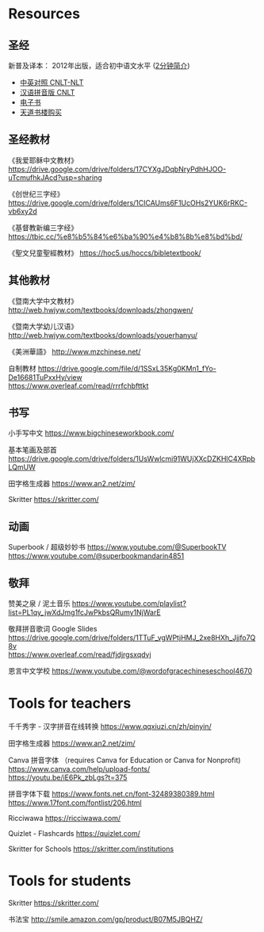 
# Resources

## 圣经

新普及译本： 2012年出版，适合初中语文水平
([2分钟简介](https://www.chinesebible.org.hk/hk/marketing/showroom_cnlt.php))

* [中英对照 CNLT-NLT](https://www.chinesebible.org.hk/us/product_list.php?cat=BIS&subCat=CNLTBLB)
* [汉语拼音版 CNLT](https://www.chinesebible.org.hk/us/product_list.php?cat=BIS&subCat=CNLTPYB)
* [电子书](https://www.chinesebible.org.hk/hk/product_list.php?cat=EBS&subCat=EBIS)
* [天道书楼购买](https://www.ustiendao.com/search/%E6%96%B0%E6%99%AE%E5%8F%8A%E8%AF%91%E6%9C%AC/)


## 圣经教材

《我爱耶稣中文教材》
https://drive.google.com/drive/folders/17CYXgJDqbNryPdhHJOO-uTcmufhkJAcd?usp=sharing

《创世纪三字经》
https://drive.google.com/drive/folders/1CICAUms6F1UcOHs2YUK6rRKC-vb6xy2d

《基督教新编三字经》
https://tbic.cc/%e8%b5%84%e6%ba%90%e4%b8%8b%e8%bd%bd/

《聖文兒童聖經教材》
https://hoc5.us/hoccs/bibletextbook/


## 其他教材

《暨南大学中文教材》
http://web.hwjyw.com/textbooks/downloads/zhongwen/

《暨南大学幼儿汉语》
http://web.hwjyw.com/textbooks/downloads/youerhanyu/

《美洲華語》
http://www.mzchinese.net/

自制教材
https://drive.google.com/file/d/1SSxL35Kg0KMn1_fYo-De16681TuPxxHy/view <br />
https://www.overleaf.com/read/rrrfchbfttkt


## 书写

小手写中文
https://www.bigchineseworkbook.com/

基本笔画及部首
https://drive.google.com/drive/folders/1UsWwlcmi91WUjXXcDZKHlC4XRpbLQmUW

田字格生成器
https://www.an2.net/zim/

Skritter
https://skritter.com/


## 动画

Superbook / 超级妙妙书
https://www.youtube.com/@SuperbookTV <br />
https://www.youtube.com/@superbookmandarin4851


## 敬拜

赞美之泉 / 泥土音乐
https://www.youtube.com/playlist?list=PL1qy_jwXdJmg1fcJwPkbsQRumy1NjWarE

敬拜拼音歌词 Google Slides
https://drive.google.com/drive/folders/1TTuF_vgWPtjHMJ_2xe8HXh_Jjjfo7Q8v <br />
https://www.overleaf.com/read/fjdjrgsxqdvj

恩言中文学校
https://www.youtube.com/@wordofgracechineseschool4670


# Tools for teachers

千千秀字 - 汉字拼音在线转换
https://www.qqxiuzi.cn/zh/pinyin/

田字格生成器
https://www.an2.net/zim/

Canva 拼音字体 （requires Canva for Education or Canva for Nonprofit)
https://www.canva.com/help/upload-fonts/ <br />
https://youtu.be/iE6Pk_zbLgs?t=375

拼音字体下载
https://www.fonts.net.cn/font-32489380389.html <br />
https://www.17font.com/fontlist/206.html

Ricciwawa
https://ricciwawa.com/

Quizlet - Flashcards
https://quizlet.com/

Skritter for Schools
https://skritter.com/institutions


# Tools for students

Skritter
https://skritter.com/

书法宝
http://smile.amazon.com/gp/product/B07M5JBQHZ/
